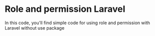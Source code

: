 # Role and permission Laravel
In this code, you'll find simple code for using role and permission with Laravel without use package
